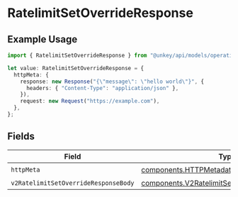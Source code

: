 # RatelimitSetOverrideResponse

## Example Usage

```typescript
import { RatelimitSetOverrideResponse } from "@unkey/api/models/operations";

let value: RatelimitSetOverrideResponse = {
  httpMeta: {
    response: new Response("{\"message\": \"hello world\"}", {
      headers: { "Content-Type": "application/json" },
    }),
    request: new Request("https://example.com"),
  },
};
```

## Fields

| Field                                                                                                          | Type                                                                                                           | Required                                                                                                       | Description                                                                                                    |
| -------------------------------------------------------------------------------------------------------------- | -------------------------------------------------------------------------------------------------------------- | -------------------------------------------------------------------------------------------------------------- | -------------------------------------------------------------------------------------------------------------- |
| `httpMeta`                                                                                                     | [components.HTTPMetadata](../../models/components/httpmetadata.md)                                             | :heavy_check_mark:                                                                                             | N/A                                                                                                            |
| `v2RatelimitSetOverrideResponseBody`                                                                           | [components.V2RatelimitSetOverrideResponseBody](../../models/components/v2ratelimitsetoverrideresponsebody.md) | :heavy_minus_sign:                                                                                             | OK                                                                                                             |